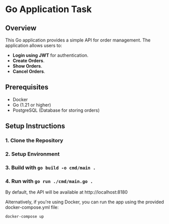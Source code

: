# Go Application Task

## Overview

This Go application provides a simple API for order management. The application allows users to:

- **Login using JWT** for authentication.
- **Create Orders**.
- **Show Orders**.
- **Cancel Orders**.

## Prerequisites

- Docker
- Go (1.21 or higher)
- PostgreSQL (Database for storing orders)

## Setup Instructions

### 1. Clone the Repository
### 2. Setup Environment
### 3. Build with `go build -o cmd/main .`
### 4. Run with `go run ./cmd/main.go .`

By default, the API will be available at http://localhost:8180

Alternatively, if you're using Docker, you can run the app using the provided docker-compose.yml file:

```bash
docker-compose up